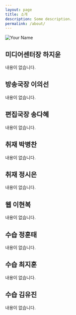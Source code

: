```yaml
---
layout: page
title: 소개
description: Some description.
permalink: /about/
---
```


<img itemprop="image" class="img-rounded" src="http://res.cloudinary.com/dm7h7e8xj/image/upload/c_fill,h_200,w_200/v1504971955/neo_ruqszk.jpg" alt="Your Name">

## 미디어센터장 하지윤

내용이 없습니다.

## 방송국장 이의선

내용이 없습니다.

## 편집국장 송다혜

내용이 없습니다.

## 취재 박병찬

내용이 없습니다.

## 취재 정시은

내용이 없습니다.

## 웹 이현복

내용이 없습니다.

## 수습 정훈태

내용이 없습니다.

## 수습 최지훈

내용이 없습니다.

## 수습 김유진

내용이 없습니다.
